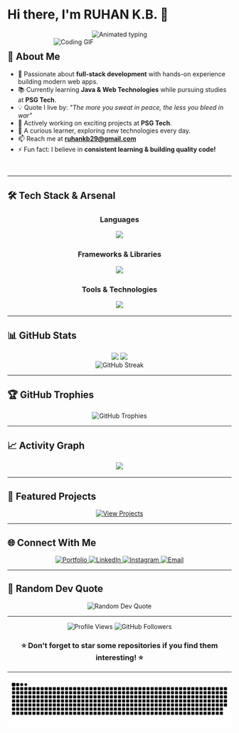 # Hi there, I'm RUHAN K.B. 👋  

<div align="center">
  <img src="https://readme-typing-svg.herokuapp.com?font=Fira+Code&size=32&duration=2800&pause=2000&color=A9FEF7&center=true&vCenter=true&width=940&lines=Full+Stack+Developer;PSG+Tech+Student;Passionate+Learner;Building+Amazing+Web+Apps!" alt="Animated typing" />
</div>

<img align="right" alt="Coding GIF" width="400" src="https://media.giphy.com/media/SWoSkN6DxTszqIKEqv/giphy.gif">

## 🚀 About Me  
- 🎯 Passionate about **full-stack development** with hands-on experience building modern web apps.  
- 📚 Currently learning **Java & Web Technologies** while pursuing studies at **PSG Tech**.  
- 💡 Quote I live by: *"The more you sweat in peace, the less you bleed in war"*  
- 🔭 Actively working on exciting projects at **PSG Tech**.  
- 🌱 A curious learner, exploring new technologies every day.  
- 📫 Reach me at **ruhankb29@gmail.com**  
- ⚡ Fun fact: I believe in **consistent learning & building quality code!**  

<br clear="right"/>

---

## 🛠️ Tech Stack & Arsenal  

<div align="center">

### Languages  
<img src="https://skillicons.dev/icons?i=java,javascript,typescript,c,html,css" />

### Frameworks & Libraries  
<img src="https://skillicons.dev/icons?i=nodejs,express,mongodb,tailwind" />

### Tools & Technologies  
<img src="https://skillicons.dev/icons?i=git,github,vscode,vercel" />

</div>

---

## 📊 GitHub Stats  

<div align="center">
  <img height="180em" src="https://github-readme-stats.vercel.app/api?username=ruhan-2908&show_icons=true&theme=tokyonight&include_all_commits=true&count_private=true" />
  <img height="180em" src="https://github-readme-stats.vercel.app/api/top-langs/?username=ruhan-2908&layout=compact&langs_count=8&theme=tokyonight" />
</div>  

<div align="center">
  <img src="https://github-readme-streak-stats.herokuapp.com/?user=ruhan-2908&theme=tokyonight" alt="GitHub Streak" />
</div>  

---

## 🏆 GitHub Trophies  
<div align="center">
  <img src="https://github-profile-trophy.vercel.app/?username=ruhan-2908&theme=tokyonight&no-frame=true&no-bg=false&margin-w=4" alt="GitHub Trophies" />
</div>

---

## 📈 Activity Graph  
<div align="center">
  <img src="https://github-readme-activity-graph.vercel.app/graph?username=ruhan-2908&theme=tokyo-night&bg_color=1a1b27&color=a9b1d6&line=7aa2f7&point=bb9af7&area=true&hide_border=true" />
</div>

---

## 🌟 Featured Projects  
<div align="center">
  <a href="https://github.com/ruhan-2908?tab=repositories">
    <img src="https://img.shields.io/badge/View_All_Projects-100000?style=for-the-badge&logo=github&logoColor=white" alt="View Projects" />
  </a>
</div>

---

## 🌐 Connect With Me  

<div align="center">
  <a href="https://ruhan-2908.github.io/My_Portfolio/" target="_blank">
    <img src="https://img.shields.io/badge/Portfolio-FF5722?style=for-the-badge&logo=google-chrome&logoColor=white" alt="Portfolio" />
  </a>
  <a href="https://www.linkedin.com/in/ruhankb29/" target="_blank">
    <img src="https://img.shields.io/badge/LinkedIn-0077B5?style=for-the-badge&logo=linkedin&logoColor=white" alt="LinkedIn" />
  </a>
  <a href="https://instagram.com/ru_han_29" target="_blank">
    <img src="https://img.shields.io/badge/Instagram-E4405F?style=for-the-badge&logo=instagram&logoColor=white" alt="Instagram" />
  </a>
  <a href="mailto:ruhankb29@gmail.com">
    <img src="https://img.shields.io/badge/Email-D14836?style=for-the-badge&logo=gmail&logoColor=white" alt="Email" />
  </a>
</div>  

---

## 💭 Random Dev Quote  
<div align="center">
  <img src="https://quotes-github-readme.vercel.app/api?type=horizontal&theme=tokyonight" alt="Random Dev Quote" />
</div>  

---

<div align="center">
  <img src="https://komarev.com/ghpvc/?username=ruhan-2908&label=Profile%20Views&color=0e75b6&style=flat" alt="Profile Views" />
  <img src="https://img.shields.io/github/followers/ruhan-2908?label=Followers&style=social" alt="GitHub Followers" />
</div>  

<div align="center">
  <h3>⭐ Don't forget to star some repositories if you find them interesting! ⭐</h3>
</div>  

---

<!-- Animated Footer -->
<div align="center">
  <img src="https://raw.githubusercontent.com/platane/platane/output/github-contribution-grid-snake-dark.svg" alt="Snake animation" />
</div>
